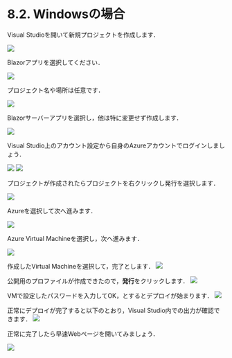 # 8.2. Windowsの場合

Visual Studioを開いて新規プロジェクトを作成します．

![](img/62_w.png)

Blazorアプリを選択してください．

![](img/52_w.png)

プロジェクト名や場所は任意です．

![](img/53_w.png)

Blazorサーバーアプリを選択し，他は特に変更せず作成します．

![](img/54_w.png)

Visual Studio上のアカウント設定から自身のAzureアカウントでログインしましょう．

![](img/63_w.png)
![](img/64_w.png)


プロジェクトが作成されたらプロジェクトを右クリックし発行を選択します．

![](img/55_w.png)

Azureを選択して次へ進みます．

![](img/56_w.png)

Azure Virtual Machineを選択し，次へ進みます．

![](img/57_w.png)

作成したVirtual Machineを選択して，完了とします．
![](img/58_w.png)

公開用のプロファイルが作成できたので，**発行**をクリックします．
![](img/59_w.png)

VMで設定したパスワードを入力してOK，とするとデプロイが始まります．
![](img/60_w.png)

正常にデプロイが完了すると以下のとおり，Visual Studio内での出力が確認できます．
![](img/65_w.png)

正常に完了したら早速Webページを開いてみましょう．

![](img/61_w.png)